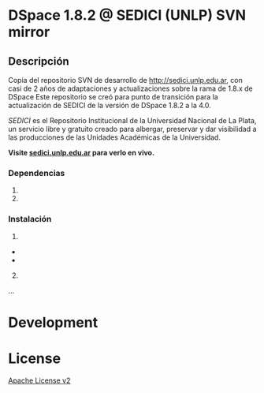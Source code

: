 # DSpace 1.8.2 @ SEDICI (UNLP) SVN mirror

## Descripción
Copia del repositorio SVN de desarrollo de http://sedici.unlp.edu.ar, con casi de 2 años de adaptaciones y actualizaciones sobre la rama de 1.8.x de DSpace 
Este repositorio se creó para punto de transición para la actualización de SEDICI de la versión de DSpace 1.8.2 a la 4.0.


*SEDICI* es el Repositorio Institucional de la Universidad Nacional de La Plata, un servicio libre y gratuito creado para albergar, preservar y dar visibilidad a las producciones de las Unidades Académicas de la Universidad.

**Visite [sedici.unlp.edu.ar](http://sedici.unlp.edu.ar.) para verlo en vivo.**

### Dependencias

1. 
2. 


### Instalación

1. 
  - 
  - 
2. 

...


# Development

# License
[Apache License v2](http://www.apache.org/licenses/LICENSE-2.0.html)
